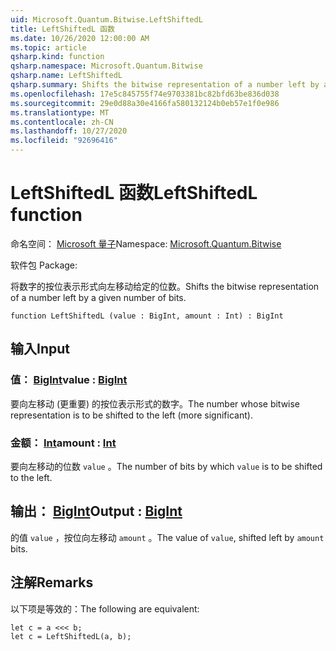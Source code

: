 ```yaml
---
uid: Microsoft.Quantum.Bitwise.LeftShiftedL
title: LeftShiftedL 函数
ms.date: 10/26/2020 12:00:00 AM
ms.topic: article
qsharp.kind: function
qsharp.namespace: Microsoft.Quantum.Bitwise
qsharp.name: LeftShiftedL
qsharp.summary: Shifts the bitwise representation of a number left by a given number of bits.
ms.openlocfilehash: 17e5c845755f74e9703381bc82bfd63be836d038
ms.sourcegitcommit: 29e0d88a30e4166fa580132124b0eb57e1f0e986
ms.translationtype: MT
ms.contentlocale: zh-CN
ms.lasthandoff: 10/27/2020
ms.locfileid: "92696416"
---
```

# <a name="leftshiftedl-function"></a><span data-ttu-id="cb9d1-102">LeftShiftedL 函数</span><span class="sxs-lookup"><span data-stu-id="cb9d1-102">LeftShiftedL function</span></span>

<span data-ttu-id="cb9d1-103">命名空间： [Microsoft 量子](xref:Microsoft.Quantum.Bitwise)</span><span class="sxs-lookup"><span data-stu-id="cb9d1-103">Namespace: [Microsoft.Quantum.Bitwise](xref:Microsoft.Quantum.Bitwise)</span></span>

<span data-ttu-id="cb9d1-104">软件包 [](https://nuget.org/packages/)</span><span class="sxs-lookup"><span data-stu-id="cb9d1-104">Package: [](https://nuget.org/packages/)</span></span>


<span data-ttu-id="cb9d1-105">将数字的按位表示形式向左移动给定的位数。</span><span class="sxs-lookup"><span data-stu-id="cb9d1-105">Shifts the bitwise representation of a number left by a given number of bits.</span></span>

```qsharp
function LeftShiftedL (value : BigInt, amount : Int) : BigInt
```


## <a name="input"></a><span data-ttu-id="cb9d1-106">输入</span><span class="sxs-lookup"><span data-stu-id="cb9d1-106">Input</span></span>

### <a name="value--bigint"></a><span data-ttu-id="cb9d1-107">值： [BigInt](xref:microsoft.quantum.lang-ref.bigint)</span><span class="sxs-lookup"><span data-stu-id="cb9d1-107">value : [BigInt](xref:microsoft.quantum.lang-ref.bigint)</span></span>

<span data-ttu-id="cb9d1-108">要向左移动 (更重要) 的按位表示形式的数字。</span><span class="sxs-lookup"><span data-stu-id="cb9d1-108">The number whose bitwise representation is to be shifted to the left (more significant).</span></span>


### <a name="amount--int"></a><span data-ttu-id="cb9d1-109">金额： [Int](xref:microsoft.quantum.lang-ref.int)</span><span class="sxs-lookup"><span data-stu-id="cb9d1-109">amount : [Int](xref:microsoft.quantum.lang-ref.int)</span></span>

<span data-ttu-id="cb9d1-110">要向左移动的位数 `value` 。</span><span class="sxs-lookup"><span data-stu-id="cb9d1-110">The number of bits by which `value` is to be shifted to the left.</span></span>



## <a name="output--bigint"></a><span data-ttu-id="cb9d1-111">输出： [BigInt](xref:microsoft.quantum.lang-ref.bigint)</span><span class="sxs-lookup"><span data-stu-id="cb9d1-111">Output : [BigInt](xref:microsoft.quantum.lang-ref.bigint)</span></span>

<span data-ttu-id="cb9d1-112">的值 `value` ，按位向左移动 `amount` 。</span><span class="sxs-lookup"><span data-stu-id="cb9d1-112">The value of `value`, shifted left by `amount` bits.</span></span>

## <a name="remarks"></a><span data-ttu-id="cb9d1-113">注解</span><span class="sxs-lookup"><span data-stu-id="cb9d1-113">Remarks</span></span>

<span data-ttu-id="cb9d1-114">以下项是等效的：</span><span class="sxs-lookup"><span data-stu-id="cb9d1-114">The following are equivalent:</span></span>

```Q#
let c = a <<< b;
let c = LeftShiftedL(a, b);
```